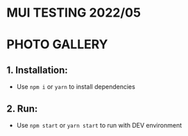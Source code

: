 # MUI TESTING 2022/05

# PHOTO GALLERY

## 1. Installation:

- Use `npm i` or `yarn` to install dependencies

## 2. Run:

- Use `npm start` or `yarn start` to run with DEV environment
